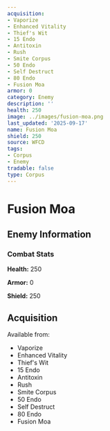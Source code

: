 ```yaml
---
acquisition:
- Vaporize
- Enhanced Vitality
- Thief's Wit
- 15 Endo
- Antitoxin
- Rush
- Smite Corpus
- 50 Endo
- Self Destruct
- 80 Endo
- Fusion Moa
armor: 0
category: Enemy
description: ''
health: 250
image: ../images/fusion-moa.png
last_updated: '2025-09-17'
name: Fusion Moa
shield: 250
source: WFCD
tags:
- Corpus
- Enemy
tradable: false
type: Corpus
---
```


# Fusion Moa

## Enemy Information

### Combat Stats

**Health:** 250

**Armor:** 0

**Shield:** 250

## Acquisition

Available from:
- Vaporize
- Enhanced Vitality
- Thief's Wit
- 15 Endo
- Antitoxin
- Rush
- Smite Corpus
- 50 Endo
- Self Destruct
- 80 Endo
- Fusion Moa

